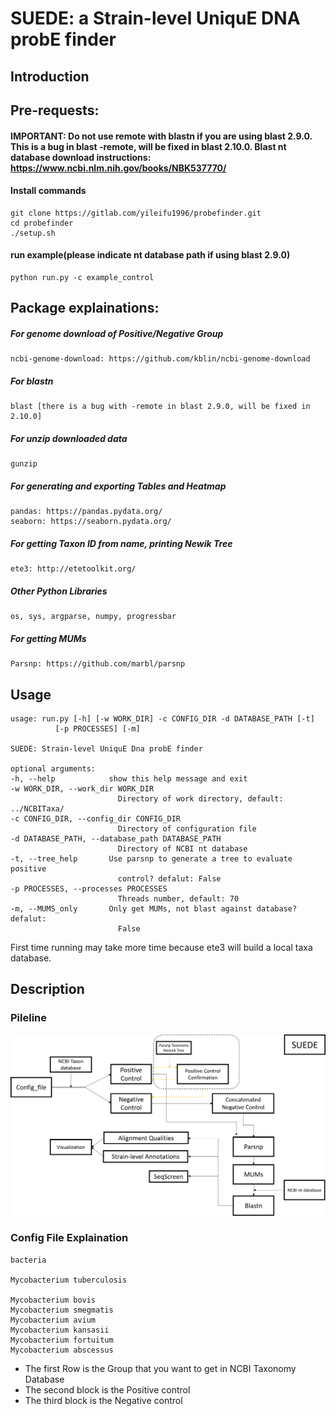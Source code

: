 # SUEDE: a Strain-level UniquE DNA probE finder

## Introduction

## Pre-requests:
#### IMPORTANT: Do not use remote with blastn if you are using blast 2.9.0. This is a bug in blast -remote, will be fixed in blast 2.10.0. Blast nt database download instructions: https://www.ncbi.nlm.nih.gov/books/NBK537770/ 
#### Install commands

    git clone https://gitlab.com/yileifu1996/probefinder.git
    cd probefinder
    ./setup.sh
#### run example(please indicate nt database path if using blast 2.9.0)

    python run.py -c example_control 

## Package explainations:
##### For genome download of Positive/Negative Group

    ncbi-genome-download: https://github.com/kblin/ncbi-genome-download 

##### For blastn

    blast [there is a bug with -remote in blast 2.9.0, will be fixed in 2.10.0]

##### For unzip downloaded data

    gunzip

##### For generating and exporting Tables and Heatmap

    pandas: https://pandas.pydata.org/
    seaborn: https://seaborn.pydata.org/

##### For getting Taxon ID from name, printing Newik Tree

    ete3: http://etetoolkit.org/

##### Other Python Libraries

    os, sys, argparse, numpy, progressbar

##### For getting MUMs

    Parsnp: https://github.com/marbl/parsnp

    
## Usage

    usage: run.py [-h] [-w WORK_DIR] -c CONFIG_DIR -d DATABASE_PATH [-t]
              [-p PROCESSES] [-m]

    SUEDE: Strain-level UniquE Dna probE finder

    optional arguments:
    -h, --help            show this help message and exit
    -w WORK_DIR, --work_dir WORK_DIR
                            Directory of work directory, default: ../NCBITaxa/
    -c CONFIG_DIR, --config_dir CONFIG_DIR
                            Directory of configuration file
    -d DATABASE_PATH, --database_path DATABASE_PATH
                            Directory of NCBI nt database
    -t, --tree_help       Use parsnp to generate a tree to evaluate positive
                            control? defalut: False
    -p PROCESSES, --processes PROCESSES
                            Threads number, default: 70
    -m, --MUMS_only       Only get MUMs, not blast against database? defalut:
                            False

First time running may take more time because ete3 will build a local taxa database. 

## Description



### Pileline

![](readme/Pipeline.png)

### Config File Explaination

    bacteria

    Mycobacterium tuberculosis

    Mycobacterium bovis
    Mycobacterium smegmatis
    Mycobacterium avium
    Mycobacterium kansasii
    Mycobacterium fortuitum
    Mycobacterium abscessus

- The first Row is the Group that you want to get in NCBI Taxonomy Database
- The second block is the Positive control
- The third block is the Negative control


